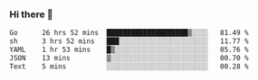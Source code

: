 ### Hi there 👋

<!--START_SECTION:waka-->

```txt
Go      26 hrs 52 mins  ████████████████████▒░░░░   81.49 %
sh      3 hrs 52 mins   ███░░░░░░░░░░░░░░░░░░░░░░   11.77 %
YAML    1 hr 53 mins    █▒░░░░░░░░░░░░░░░░░░░░░░░   05.76 %
JSON    13 mins         ▒░░░░░░░░░░░░░░░░░░░░░░░░   00.70 %
Text    5 mins          ░░░░░░░░░░░░░░░░░░░░░░░░░   00.28 %
```

<!--END_SECTION:waka-->

<!--
**barahouei/barahouei** is a ✨ _special_ ✨ repository because its `README.md` (this file) appears on your GitHub profile.

Here are some ideas to get you started:

- 🔭 I’m currently working on ...
- 🌱 I’m currently learning ...
- 👯 I’m looking to collaborate on ...
- 🤔 I’m looking for help with ...
- 💬 Ask me about ...
- 📫 How to reach me: ...
- 😄 Pronouns: ...
- ⚡ Fun fact: ...
-->
